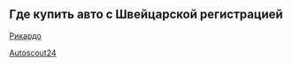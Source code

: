 ## Где купить авто с Швейцарской регистрацией

[Рикардо](https://ricardo.ch)

[Autoscout24](https://www.autoscout24.ch/de)